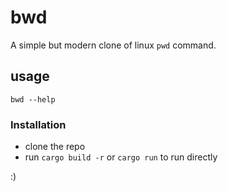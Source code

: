 # bwd

A simple but modern clone of linux `pwd` command.

## usage

```
bwd --help
```

### Installation

- clone the repo
- run `cargo build -r` or `cargo run` to run directly

:)